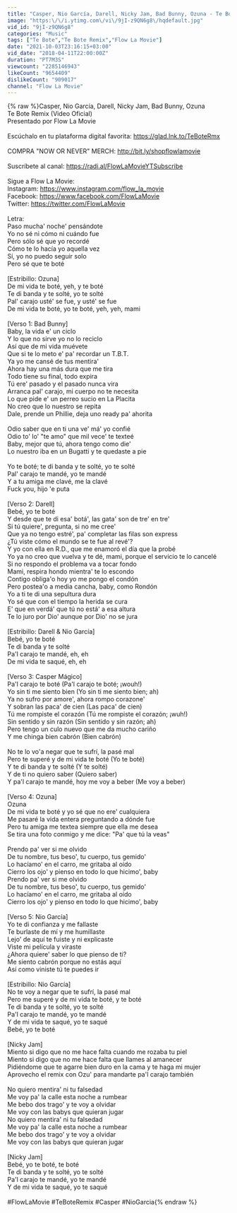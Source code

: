 ```yaml
---
title: "Casper, Nio García, Darell, Nicky Jam, Bad Bunny, Ozuna - Te Bote Remix (Video Oficial)"
image: "https:\/\/i.ytimg.com\/vi\/9jI-z9QN6g8\/hqdefault.jpg"
vid_id: "9jI-z9QN6g8"
categories: "Music"
tags: ["Te Bote","Te Bote Remix","Flow La Movie"]
date: "2021-10-03T23:16:15+03:00"
vid_date: "2018-04-11T22:00:00Z"
duration: "PT7M3S"
viewcount: "2285146943"
likeCount: "9654409"
dislikeCount: "909017"
channel: "Flow La Movie"
---
```

{% raw %}Casper, Nio García, Darell, Nicky Jam, Bad Bunny, Ozuna<br />Te Bote Remix (Video Oficial)<br />Presentado por Flow La Movie<br /><br />Escúchalo en tu plataforma digital favorita: <a rel="nofollow" target="blank" href="https://glad.lnk.to/TeBoteRmx">https://glad.lnk.to/TeBoteRmx</a><br /><br />COMPRA &quot;NOW OR NEVER&quot; MERCH: <a rel="nofollow" target="blank" href="http://bit.ly/shopflowlamovie">http://bit.ly/shopflowlamovie</a><br /><br />Suscríbete al canal: <a rel="nofollow" target="blank" href="https://radi.al/FlowLaMovieYTSubscribe">https://radi.al/FlowLaMovieYTSubscribe</a><br /><br />Sigue a Flow La Movie:<br />Instagram: <a rel="nofollow" target="blank" href="https://www.instagram.com/flow_la_movie">https://www.instagram.com/flow_la_movie</a><br />Facebook: <a rel="nofollow" target="blank" href="https://www.facebook.com/FlowLaMovie">https://www.facebook.com/FlowLaMovie</a><br />Twitter: <a rel="nofollow" target="blank" href="https://twitter.com/FlowLaMovie">https://twitter.com/FlowLaMovie</a><br /><br />Letra:<br />Paso mucha' noche' pensándote<br />Yo no sé ni cómo ni cuándo fue <br />Pero sólo sé que yo recordé <br />Cómo te lo hacía yo aquella vez <br />Sí, yo no puedo seguir solo <br />Pero sé que te boté <br /><br />[Estribillo: Ozuna]<br />De mi vida te boté, yeh, y te boté <br />Te di banda y te solté, yo te solté <br />Pal' carajo usté' se fue, y usté' se fue <br />De mi vida te boté, yo te boté, yeh, yeh, mami<br /><br />[Verso 1: Bad Bunny]<br />Baby, la vida e' un ciclo <br />Y lo que no sirve yo no lo reciclo<br />Así que de mi vida muévete<br />Que si te lo meto e' pa' recordar un T.B.T.<br />Ya yo me cansé de tus mentira'<br />Ahora hay una más dura que me tira <br />Todo tiene su final, todo expira<br />Tú ere' pasado y el pasado nunca vira<br />Arranca pal' carajo, mi cuerpo no te necesita<br />Lo que pide e' un perreo sucio en La Placita<br />No creo que lo nuestro se repita<br />Dale, prende un Phillie, deja uno ready pa' ahorita<br /><br />Odio saber que en ti una ve' má' yo confié<br />Odio to' lo' &quot;te amo&quot; que mil vece' te texteé<br />Baby, mejor que tú, ahora tengo como die'<br />Lo nuestro iba en un Bugatti y te quedaste a pie<br /><br />Yo te boté; te di banda y te solté, yo te solté<br />Pal' carajo te mandé, yo te mandé<br />Y a tu amiga me clavé, me la clavé<br />Fuck you, hijo 'e puta<br /><br />[Verso 2: Darell]<br />Bebé, yo te boté <br />Y desde que te di esa' botá', las gata' son de tre' en tre' <br />Si tú quiere', pregunta, si no me cree' <br />Que ya no tengo estré', pa' completar las filas son express<br />¿Tú viste cómo el mundo se te fue al revé'?<br />Y yo con ella en R.D., que me enamoró el día que la probé<br />Yo ya no creo que vuelva y te dé, mami, porque el servicio te lo cancelé<br />Si no respondo el problema va a tocar fondo<br />Mami, respira hondo mientra' te lo escondo <br />Contigo obliga'o hoy yo me pongo el condón<br />Pero postea'o a media cancha, baby, como Rondón<br />Yo a ti te di una sepultura dura <br />Yo sé que con el tiempo la herida se cura <br />E' que en verdá' que tú no está' a esa altura <br />Te lo juro por Dio' aunque por Dio' no se jura <br /><br />[Estribillo: Darell &amp; Nio García]<br />Bebé, yo te boté<br />Te di banda y te solté<br />Pa'l carajo te mandé, eh, eh<br />De mi vida te saqué, eh, eh <br /><br />[Verso 3: Casper Mágico]<br />Pa'l carajo te boté (Pa'l carajo te boté; ¡wouh!)<br />Yo sin ti me siento bien (Yo sin ti me siento bien; ah)<br />Ya no sufro por amore', ahora rompo corazone'<br />Y sobran las paca' de cien (Las paca' de cien)<br />Tú me rompiste el corazón (Tú me rompiste el corazón; ¡wuh!)<br />Sin sentido y sin razón (Sin sentido y sin razón; ah)<br />Pero tengo un culo nuevo que me da mucho cariño<br />Y me chinga bien cabrón (Bien cabrón)<br /><br />No te lo vo'a negar que te sufrí, la pasé mal<br />Pero te superé y de mi vida te boté (Yo te boté)<br />Y te di banda y te solté (Y te solté)<br />Y de ti no quiero saber (Quiero saber)<br />Y pa'l carajo te mandé, hoy me voy a beber (Me voy a beber)<br /><br />[Verso 4: Ozuna]<br />Ozuna<br />De mi vida te boté y yo sé que no ere' cualquiera<br />Me pasaré la vida entera preguntando a dónde fue<br />Pero tu amiga me textea siempre que ella me desea<br />Se tira una foto conmigo y me dice: &quot;Pa' que tú la veas&quot;<br /><br />Prendo pa' ver si me olvido<br />De tu nombre, tus beso', tu cuerpo, tus gemido' <br />Lo hacíamo' en el carro, me gritaba al oído<br />Cierro los ojo' y pienso en todo lo que hicimo', baby <br />Prendo pa' ver si me olvido<br />De tu nombre, tus beso', tu cuerpo, tus gemido'<br />Lo hacíamo' en el carro, me gritaba al oído<br />Cierro los ojo' y pienso en todo lo que hicimo', baby <br /><br />[Verso 5: Nio García]<br />Yo te di confianza y me fallaste<br />Te burlaste de mí y me humillaste<br />Lejo' de aquí te fuiste y ni explicaste<br />Viste mi película y viraste<br />¿Ahora quiere' saber lo que pienso de ti?<br />Me siento cabrón porque no estás aquí<br />Así como viniste tú te puedes ir <br /><br />[Estribillo: Nio García]<br />No te voy a negar que te sufrí, la pasé mal<br />Pero me superé y de mi vida te boté, y te boté<br />Te di banda y te solté, yo te solté<br />Pa'l carajo te mandé, yo te mandé<br />Y de mi vida te saqué, yo te saqué<br />Bebé, yo te boté<br /><br />[Nicky Jam]<br />Miento si digo que no me hace falta cuando me rozaba tu piel<br />Miento si digo que no me hace falta que llames al amanecer<br />Pidiéndome que te agarre bien duro en la cama y te haga mi mujer<br />Aprovecho el remix con Ozu' para mandarte pa'l carajo también<br /><br />No quiero mentira' ni tu falsedad<br />Me voy pa' la calle esta noche a rumbear<br />Me bebo dos trago' y te voy a olvidar<br />Me voy con las babys que quieran jugar<br />No quiero mentira' ni tu falsedad<br />Me voy pa' la calle esta noche a rumbear<br />Me bebo dos trago' y te voy a olvidar<br />Me voy con las babys que quieran jugar<br /><br />[Nicky Jam]<br />Bebé, yo te boté, te boté<br />Te di banda y te solté, yo te solté <br />Pa'l carajo te mandé, yo te mandé<br />Y de mi vida te saqué, yo te saqué <br /><br />#FlowLaMovie #TeBoteRemix #Casper #NioGarcia{% endraw %}
